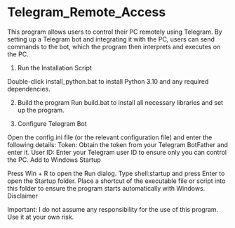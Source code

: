 # Telegram_Remote_Access
This program allows users to control their PC remotely using Telegram. By setting up a Telegram bot and integrating it with the PC, users can send commands to the bot, which the program then interprets and executes on the PC.
1. Run the Installation Script

  Double-click install_python.bat to install Python 3.10 and any required dependencies.

2. Build the program
   Run build.bat to install all necessary libraries and set up the program.

3. Configure Telegram Bot
   
  

Open the config.ini file (or the relevant configuration file) and enter the following details:
Token: Obtain the token from your Telegram BotFather and enter it.
User ID: Enter your Telegram user ID to ensure only you can control the PC.
Add to Windows Startup

Press Win + R to open the Run dialog.
Type shell:startup and press Enter to open the Startup folder.
Place a shortcut of the executable file or script into this folder to ensure the program starts automatically with Windows.
Disclaimer

Important: I do not assume any responsibility for the use of this program. Use it at your own risk.
